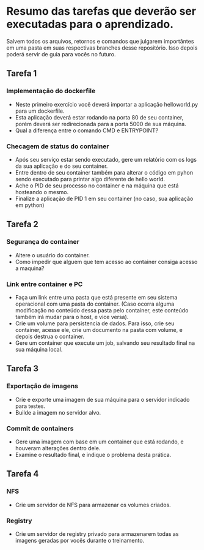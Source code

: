 # Resumo das tarefas que deverão ser executadas para o aprendizado.

Salvem todos os arquivos, retornos e comandos que julgarem importântes em uma pasta em suas respectivas branches desse repositório.
Isso depois poderá servir de guia para vocês no futuro.

## Tarefa 1

### Implementação do dockerfile

- Neste primeiro exercício você deverá importar a aplicação helloworld.py para um dockerfile.
- Esta aplicação deverá estar rodando na porta 80 de seu container, porém deverá ser redirecionada para a porta 5000 de sua máquina.
- Qual a diferença entre o comando CMD e ENTRYPOINT?

### Checagem de status do container

- Após seu serviço estar sendo executado, gere um relatório com os logs da sua aplicação e do seu container.
- Entre dentro de seu container também para alterar o código em pyhon sendo executado para printar algo diferente de hello world.
- Ache o PID de seu processo no container e na máquina que está hosteando o mesmo.
- Finalize a aplicação de PID 1 em seu container (no caso, sua aplicação em python)


## Tarefa 2

### Segurança do container

- Altere o usuário do container.
- Como impedir que alguem que tem acesso ao container consiga acesso a maquina?

### Link entre container e PC

- Faça um link entre uma pasta que está presente em seu sistema operacional com uma pasta do container. (Caso ocorra alguma modificação no conteúdo dessa pasta pelo container, este conteúdo também irá mudar para o host, e vice versa).
- Crie um volume para persistencia de dados. Para isso, crie seu container, acesse ele, crie um documento na pasta com volume, e depois destrua o container. 
- Gere um container que execute um job, salvando seu resultado final na sua máquina local.

## Tarefa 3

### Exportação de imagens

- Crie e exporte uma imagem de sua máquina para o servidor indicado para testes.
- Builde a imagem no servidor alvo.

### Commit de containers

- Gere uma imagem com base em um container que está rodando, e houveram alterações dentro dele.
- Examine o resultado final, e indique o problema desta prática.

## Tarefa 4

### NFS

- Crie um servidor de NFS para armazenar os volumes criados.

### Registry

- Crie um servidor de registry privado para armazenarem todas as imagens geradas por vocês durante o treinamento.

